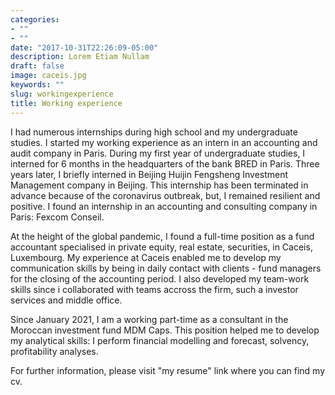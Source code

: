 ```yaml
---
categories:
- ""
- ""
date: "2017-10-31T22:26:09-05:00"
description: Lorem Etiam Nullam
draft: false
image: caceis.jpg
keywords: ""
slug: workingexperience
title: Working experience
---
```

I had numerous internships during high school and my undergraduate studies. I started my working experience as an intern in an accounting and audit company in Paris. 
During my first year of undergraduate studies, I interned for 6 months in the headquarters of the bank BRED in Paris. Three years later, I briefly interned in Beijing Huijin Fengsheng Investment Management company in Beijing. This internship has been terminated in advance because of the coronavirus outbreak, but, I remained resilient and positive. I found an internship in an accounting and consulting company in Paris: Fexcom Conseil. 

At the height of the global pandemic, I found a full-time position as a fund accountant specialised in private equity, real estate, securities, in Caceis, Luxembourg. My experience at Caceis enabled me to develop my communication skills by being in daily contact with clients -  fund managers for the closing of the accounting period. I also developed my team-work skills since i collaborated with teams accross the firm, such a investor services and middle office.

Since January 2021, I am a working part-time as a consultant in the Moroccan investment fund MDM Caps. This position helped me to develop my analytical skills: I perform financial modelling and forecast, solvency, profitability analyses.

For further information, please visit "my resume" link where you can find my cv.
